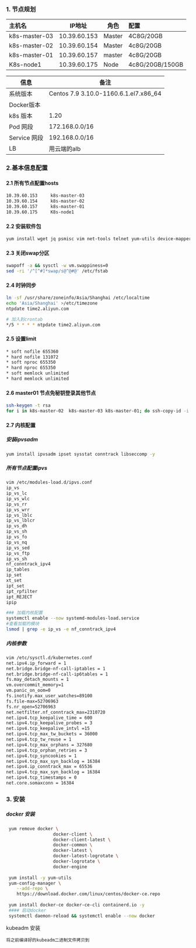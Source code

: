 



<!--more-->

### 1. 节点规划



| 主机名        | IP地址       | 角色   | 配置            |
| :------------ | ------------ | ------ | :-------------- |
| k8s-master-03 | 10.39.60.153 | Master | 4C8G/20GB       |
| k8s-master-02 | 10.39.60.154 | Master | 4c8G/20GB       |
| k8s-master-01 | 10.39.60.157 | master | 4c8G/20GB       |
| K8s-node1     | 10.39.60.175 | Node   | 4c8G/20GB/150GB |

| 信息         | 备注                                   |
| ------------ | -------------------------------------- |
| 系统版本     | Centos  7.9 3.10.0-1160.6.1.el7.x86_64 |
| Docker版本   |                                        |
| k8s 版本     | 1.20                                   |
| Pod 网段     | 172.168.0.0/16                         |
| Service 网段 | 192.168.0.0/16                         |
| LB           | 用云端的alb                            |

### 2.基本信息配置

#### 2.1 所有节点配置hosts 

```bash
10.39.60.153     k8s-master-03
10.39.60.154     k8s-master-02
10.39.60.157     k8s-master-01
10.39.60.175     K8s-node1
```

#### 2.2 安装软件包

```bash
yum install wget jq psmisc vim net-tools telnet yum-utils device-mapper-persistent-data lvm2 git -y
```

#### 2.3 关闭swap分区

```bash
swapoff -a && sysctl -w vm.swappiness=0
sed -ri '/^[^#]*swap/s@^@#@' /etc/fstab
```

#### 2.4 时钟同步

```bash
ln -sf /usr/share/zoneinfo/Asia/Shanghai /etc/localtime 
echo 'Asia/Shanghai' >/etc/timezone 
ntpdate time2.aliyun.com

# 加入到crontab 
*/5 * * * * ntpdate time2.aliyun.com
```

#### 2.5 设置limit

```bash
* soft nofile 655360
* hard nofile 131072
* soft nproc 655350
* hard nproc 655350
* soft memlock unlimited
* hard memlock unlimited
```

#### 2.6 master01 节点免秘钥登录其他节点

```bash
ssh-keygen -t rsa
for i in k8s-master-02  k8s-master-03 k8s-master-01; do ssh-copy-id -i .ssh/id_rsa.pub $i;done

```

#### 2.7 内核配置

##### 安装ipvsadm

```bash
yum install ipvsadm ipset sysstat conntrack libseccomp -y
```

##### 所有节点配置ipvs

```bash
vim /etc/modules-load.d/ipvs.conf 
ip_vs
ip_vs_lc
ip_vs_wlc
ip_vs_rr
ip_vs_wrr
ip_vs_lblc
ip_vs_lblcr
ip_vs_dh
ip_vs_sh
ip_vs_fo
ip_vs_nq
ip_vs_sed
ip_vs_ftp
ip_vs_sh
nf_conntrack_ipv4
ip_tables
ip_set
xt_set
ipt_set
ipt_rpfilter
ipt_REJECT
ipip

### 加载内核配置
systemctl enable --now systemd-modules-load.service
#查看加载的模块
lsmod | grep -e ip_vs -e nf_conntrack_ipv4 
```

##### 内核参数

```bash
vim /etc/sysctl.d/kubernetes.conf 
net.ipv4.ip_forward = 1
net.bridge.bridge-nf-call-iptables = 1
net.bridge.bridge-nf-call-ip6tables = 1
fs.may_detach_mounts = 1
vm.overcommit_memory=1
vm.panic_on_oom=0
fs.inotify.max_user_watches=89100
fs.file-max=52706963
fs.nr_open=52706963
net.netfilter.nf_conntrack_max=2310720
net.ipv4.tcp_keepalive_time = 600
net.ipv4.tcp_keepalive_probes = 3
net.ipv4.tcp_keepalive_intvl =15
net.ipv4.tcp_max_tw_buckets = 36000
net.ipv4.tcp_tw_reuse = 1
net.ipv4.tcp_max_orphans = 327680
net.ipv4.tcp_orphan_retries = 3
net.ipv4.tcp_syncookies = 1
net.ipv4.tcp_max_syn_backlog = 16384
net.ipv4.ip_conntrack_max = 65536
net.ipv4.tcp_max_syn_backlog = 16384
net.ipv4.tcp_timestamps = 0
net.core.somaxconn = 16384
```

### 3. 安装

##### docker 安装

```bash
 yum remove docker \
                  docker-client \
                  docker-client-latest \
                  docker-common \
                  docker-latest \
                  docker-latest-logrotate \
                  docker-logrotate \
                  docker-engine
 
 yum install -y yum-utils 
 yum-config-manager \
    --add-repo \
    https://download.docker.com/linux/centos/docker-ce.repo
    
 yum install docker-ce docker-ce-cli containerd.io -y 
 #### 启动docker 
 systemctl daemon-reload && systemctl enable --now docker 
```

kubeadm 安装

```
将之前编译好的kubeadm二进制文件拷贝到
```

